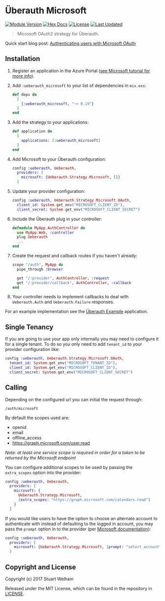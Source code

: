 # Überauth Microsoft

[![Module Version](https://img.shields.io/hexpm/v/ueberauth_microsoft.svg)](https://hex.pm/packages/ueberauth_microsoft)
[![Hex Docs](https://img.shields.io/badge/hex-docs-lightgreen.svg)](https://hexdocs.pm/ueberauth_microsoft/)
[![License](https://img.shields.io/hexpm/l/ueberauth_microsoft.svg)](https://github.com/swelham/ueberauth_microsoft/blob/master/LICENSE.md)
[![Last Updated](https://img.shields.io/github/last-commit/swelham/ueberauth_microsoft.svg)](https://github.com/swelham/ueberauth_microsoft/commits/master)

> Microsoft OAuth2 strategy for Überauth.

Quick start blog post: [Authenticating users with Microsoft OAuth](https://www.stuartwelham.com/articles/authenticating-users-with-microsoft-oauth)

## Installation

1.  Register an application in the Azure Portal ([see Microsoft tutorial for more info](https://learn.microsoft.com/en-us/azure/active-directory/develop/quickstart-register-app)).

2.  Add `:ueberauth_microsoft` to your list of dependencies in `mix.exs`:

    ```elixir
    def deps do
      [
        {:ueberauth_microsoft, "~> 0.19"}
      ]
    end
    ```

3.  Add the strategy to your applications:

    ```elixir
    def application do
      [
        applications: [:ueberauth_microsoft]
      ]
    end
    ```

4.  Add Microsoft to your Überauth configuration:

    ```elixir
    config :ueberauth, Ueberauth,
      providers: [
        microsoft: {Ueberauth.Strategy.Microsoft, []}
      ]
    ```

5.  Update your provider configuration:

    ```elixir
    config :ueberauth, Ueberauth.Strategy.Microsoft.OAuth,
      client_id: System.get_env("MICROSOFT_CLIENT_ID"),
      client_secret: System.get_env("MICROSOFT_CLIENT_SECRET")
    ```

6.  Include the Überauth plug in your controller:

    ```elixir
    defmodule MyApp.AuthController do
      use MyApp.Web, :controller
      plug Ueberauth
      ...
    end
    ```

7.  Create the request and callback routes if you haven't already:

    ```elixir
    scope "/auth", MyApp do
      pipe_through :browser

      get "/:provider", AuthController, :request
      get "/:provider/callback", AuthController, :callback
    end
    ```

8.  Your controller needs to implement callbacks to deal with `Ueberauth.Auth`
    and `Ueberauth.Failure` responses.

For an example implementation see the [Überauth Example](https://github.com/ueberauth/ueberauth_example) application.

## Single Tenancy

If you are going to use your app only internally you may need to configure it for a single tenant.
To do so you only need to add `tenant_id` to your provider configuration like:

```elixir
config :ueberauth, Ueberauth.Strategy.Microsoft.OAuth,
  tenant_id: System.get_env("MICROSOFT_TENANT_ID"),
  client_id: System.get_env("MICROSOFT_CLIENT_ID"),
  client_secret: System.get_env("MICROSOFT_CLIENT_SECRET")
```

## Calling

Depending on the configured url you can initial the request through:

    /auth/microsoft

By default the scopes used are:

- openid
- email
- offline_access
- https://graph.microsoft.com/user.read

_Note: at least one service scope is required in order for a token to be
returned by the Microsoft endpoint_

You can configure additional scopes to be used by passing the `extra_scopes`
option into the provider:

```elixir
config :ueberauth, Ueberauth,
  providers: [
    microsoft: {
      Ueberauth.Strategy.Microsoft,
      [extra_scopes: "https://graph.microsoft.com/calendars.read"]
    }
  ]
```

If you would like users to have the option to choose an alternate account to authenticate with instead of defaulting to the logged in account, you may pass the `prompt` option in to the provider (per [Microsoft documentation](https://docs.microsoft.com/en-us/azure/active-directory/develop/v2-oauth2-auth-code-flow)):

```elixir
config :ueberauth, Ueberauth,
  providers: [
    microsoft: {Ueberauth.Strategy.Microsoft, [prompt: "select_account"]}
  ]
```

## Copyright and License

Copyright (c) 2017 Stuart Welham

Released under the MIT License, which can be found in the repository in
[LICENSE](./LICENSE.md).
